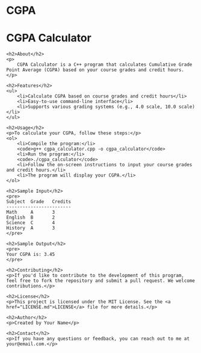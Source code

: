 # CGPA
<!DOCTYPE html>
<html>
<head>
    <title>CGPA Calculator - README</title>
</head>
<body>
    <h1>CGPA Calculator</h1>
    
    <h2>About</h2>
    <p>
        CGPA Calculator is a C++ program that calculates Cumulative Grade Point Average (CGPA) based on your course grades and credit hours.
    </p>
    
    <h2>Features</h2>
    <ul>
        <li>Calculate CGPA based on course grades and credit hours</li>
        <li>Easy-to-use command-line interface</li>
        <li>Supports various grading systems (e.g., 4.0 scale, 10.0 scale)</li>
    </ul>
    
    <h2>Usage</h2>
    <p>To calculate your CGPA, follow these steps:</p>
    <ol>
        <li>Compile the program:</li>
        <code>g++ cgpa_calculator.cpp -o cgpa_calculator</code>
        <li>Run the program:</li>
        <code>./cgpa_calculator</code>
        <li>Follow the on-screen instructions to input your course grades and credit hours.</li>
        <li>The program will display your CGPA.</li>
    </ol>
    
    <h2>Sample Input</h2>
    <pre>
    Subject  Grade   Credits
    ------------------------
    Math     A       3
    English  B       2
    Science  C       4
    History  A       3
    </pre>
    
    <h2>Sample Output</h2>
    <pre>
    Your CGPA is: 3.45
    </pre>
    
    <h2>Contributing</h2>
    <p>If you'd like to contribute to the development of this program, feel free to fork the repository and submit a pull request. We welcome contributions.</p>
    
    <h2>License</h2>
    <p>This project is licensed under the MIT License. See the <a href="LICENSE.md">LICENSE</a> file for more details.</p>
    
    <h2>Author</h2>
    <p>Created by Your Name</p>
    
    <h2>Contact</h2>
    <p>If you have any questions or feedback, you can reach out to me at your@email.com.</p>
</body>
</html>
